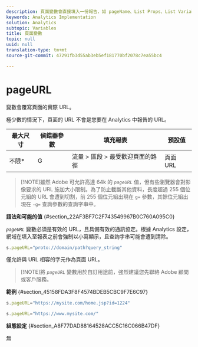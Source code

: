 ```yaml
---
description: 頁面變數會直接填入一份報告，如 pageName、List Props、List Variables 等。
keywords: Analytics Implementation
solution: Analytics
subtopic: Variables
title: 頁面變數
topic: null
uuid: null
translation-type: tm+mt
source-git-commit: 47291fb3d55ab3eb5ef181770bf2078c7ea55bc4

---
```



# pageURL

 變數會覆寫頁面的實際 URL。


<!-- 

pageURL.xml

 -->

極少數的情況下，頁面的 URL 不會是您要在 Analytics 中報告的 URL。

<table id="table_D4DC6B476FFD4BEEB36A5C6B2D026255"> 
 <thead> 
  <tr> 
   <th class="entry"> 最大尺寸 </th> 
   <th class="entry"> 偵錯器參數 </th> 
   <th class="entry"> 填充報表 </th> 
   <th class="entry"> 預設值 </th> 
  </tr> 
 </thead>
 <tbody> 
  <tr> 
   <td> 不限* </td> 
   <td> <p>G </p> </td> 
   <td> 流量 &gt; 區段 &gt; 最受歡迎頁面的路徑 </td> 
   <td> 頁面 URL </td> 
  </tr> 
 </tbody> 
</table>

> [!NOTE]雖然 Adobe 可允許高達 64k 的 *`pageURL`* 值，但有些瀏覽器會對影像要求的 URL 施加大小限制。為了防止截斷其他資料，長度超過 255 個位元組的 URL 會遭到切割，前 255 個位元組出現在 `g=` 參數，其餘位元組出現在 `-g=` 查詢參數的查詢字串中。

**語法和可能的值** {#section_22AF3BF7C2F743549967B0C760A095C0}

*`pageURL`* 變數必須是有效的 URL，且具備有效的通訊協定。根據 Analytics 設定，網域在填入至報表之前會強制以小寫顯示，且查詢字串可能會遭到清除。

```js
s.pageURL="proto://domain/path?query_string"
```

僅允許與 URL 相容的字元作為頁面 URL。

> [!NOTE]將 *`pageURL`* 變數用於自訂用途前，強烈建議您先聯絡 Adobe 顧問或客戶服務。

**範例** {#section_45158FDA3F8F4574BDEB5CBC9F7E6C97}

```js
s.pageURL="https://mysite.com/home.jsp?id=1224" 
```

```js
s.pageURL="https://www.mysite.com/"
```

**組態設定** {#section_A8F77DAD88164528ACC5C16C066B47DF}

無

